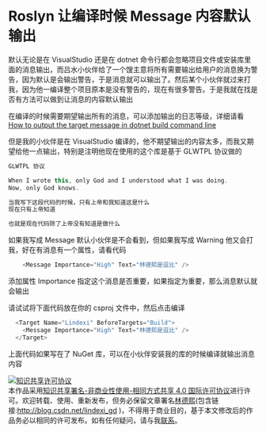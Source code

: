 
# Roslyn 让编译时候 Message 内容默认输出

默认无论是在 VisualStudio 还是在 dotnet 命令行都会忽略项目文件或安装库里面的消息输出，而吕水小伙伴给了一个馊主意将所有需要输出给用户的消息换为警告，因为默认是会输出警告，于是消息就可以输出了。然后某个小伙伴就过来打我，因为他一编译整个项目原本是没有警告的，现在有很多警告。于是我就在找是否有方法可以做到让消息的内容默认输出

<!--more-->


<!-- CreateTime:2019/7/1 14:16:59 -->

<!-- csdn -->

<!-- 标签：Roslyn,MSBuild,编译器 -->

在编译的时候需要期望输出所有的消息，可以添加输出的日志等级，详细请看[How to output the target message in dotnet build command line](https://blog.lindexi.com/post/how-to-output-the-target-message-in-dotnet-build-command-line )

但是我的小伙伴是在 VisualStudio 编译的，他不期望输出的内容太多，而我又期望给他一点输出，特别是注明他现在使用的这个库是基于 GLWTPL 协议做的

```csharp
GLWTPL 协议

When I wrote this, only God and I understood what I was doing.
Now, only God knows.

当我写下这段代码的时候，只有上帝和我知道这是什么
现在只有上帝知道

也就是现在代码除了上帝没有知道是做什么
```

如果我写成 Message 默认小伙伴是不会看到，但如果我写成 Warning 他又会打我，好在有消息有一个属性，请看代码

```csharp
  	<Message Importance="High" Text="林德熙是逗比" />
```

添加属性 Importance 指定这个消息是否重要，如果指定为重要，那么消息默认就会输出

请试试将下面代码放在你的 csproj 文件中，然后点击编译

```csharp
  <Target Name="Lindexi" BeforeTargets="Build">
    <Message Importance="High" Text="林德熙是逗比" />
  </Target>
```

上面代码如果写在了 NuGet 库，可以在小伙伴安装我的库的时候编译就输出消息内容





<a rel="license" href="http://creativecommons.org/licenses/by-nc-sa/4.0/"><img alt="知识共享许可协议" style="border-width:0" src="https://licensebuttons.net/l/by-nc-sa/4.0/88x31.png" /></a><br />本作品采用<a rel="license" href="http://creativecommons.org/licenses/by-nc-sa/4.0/">知识共享署名-非商业性使用-相同方式共享 4.0 国际许可协议</a>进行许可。欢迎转载、使用、重新发布，但务必保留文章署名[林德熙](http://blog.csdn.net/lindexi_gd)(包含链接:http://blog.csdn.net/lindexi_gd )，不得用于商业目的，基于本文修改后的作品务必以相同的许可发布。如有任何疑问，请与我[联系](mailto:lindexi_gd@163.com)。